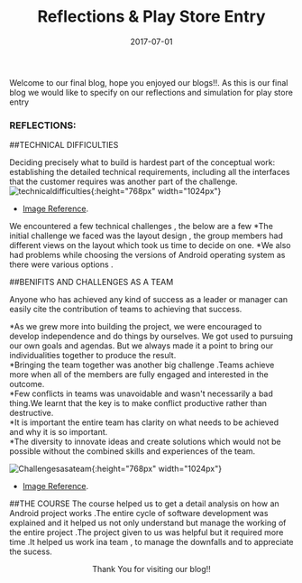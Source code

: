 ﻿---
layout: post
title: "Reflections & Play Store Entry"
date: 2017-07-01
---


Welcome to our final blog, hope you enjoyed our blogs!!. As this is our final blog we would like to specify on our reflections and simulation for play store entry

### REFLECTIONS:

##TECHNICAL DIFFICULTIES

Deciding precisely what to build is hardest part of the conceptual work: establishing the detailed technical requirements, including all the interfaces that the customer requires was another part of the challenge.
![technicaldifficulties]({{site.baseurl}}/images/technicaldifficulties.jpg "technicaldifficulties"){:height="768px" width="1024px"}
- [Image Reference](http://www.queeky.com/gallery/image/technical-difficulties).

We encountered a few technical challenges , the below are a few 
*The initial challenge we faced was the layout design , the group members had different views on the layout which took us time to decide on one.
*We also had problems while choosing the versions of Android operating system as there were various options .




##BENIFITS AND CHALLENGES AS A TEAM 

Anyone who has achieved any kind of success as a leader or manager can easily cite the contribution of teams to achieving that success. 

*As we grew more into building the project, we were encouraged to develop independence and do things by ourselves. We got used to pursuing our own goals and agendas. But we always made it a point to bring our individualities together to produce the result.<br>
*Bringing the team together was another big challenge .Teams achieve more when all of the members are fully engaged and interested in the outcome.<br>
*Few conflicts in teams was unavoidable and wasn't necessarily a bad thing.We learnt that the key is to make conflict productive rather than destructive.<br> 
*It is important the entire team has clarity on what needs to be achieved and why it is so important.<br>
*The diversity to innovate ideas and create solutions which would not be possible without the combined skills and experiences of the team.<br>

![Challengesasateam]({{site.baseurl}}/images/Obstaclesimage.jpg "Obstacles image"){:height="768px" width="1024px"}
- [Image Reference](http://www.clipartsuggest.com/overcoming-obstacles-cliparts/).

##THE COURSE
The course helped us to get a detail analysis on how an Android project works .The entire cycle of software development was explained and it helped us not only understand but manage the working of the entire project .The project given to us was helpful but it required more time .It helped us work ina team , to manage the downfalls and to appreciate the sucess.  





<p align="center">
Thank You for visiting our blog!!  
</p>

